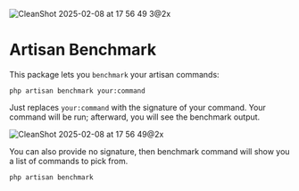 
![CleanShot 2025-02-08 at 17 56 49 3@2x](https://github.com/user-attachments/assets/6d0cac81-7e3f-4443-9ad3-e6b04e16b8e7)

# Artisan Benchmark

This package lets you `benchmark` your artisan commands:

```shell
php artisan benchmark your:command
```

Just replaces `your:command` with the signature of your command. Your command will be run; afterward, you will see the benchmark output.

![CleanShot 2025-02-08 at 17 56 49@2x](https://github.com/user-attachments/assets/d5a6e86d-1cc4-4786-b246-3c8939aec053)


You can also provide no signature, then benchmark command will show you a list of commands to pick from.

```shell
php artisan benchmark
```
